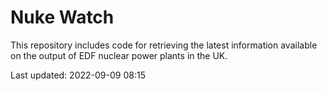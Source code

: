 # Nuke Watch

This repository includes code for retrieving the latest information available on the output of EDF nuclear power plants in the UK.

Last updated: 2022-09-09 08:15